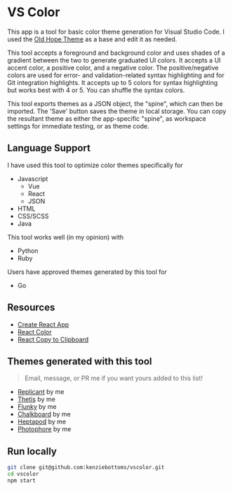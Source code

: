 # VS Color

This app is a tool for basic color theme generation for Visual Studio Code. I used the [Old Hope Theme](https://marketplace.visualstudio.com/items?itemName=dustinsanders.an-old-hope-theme-vscode) as a base and edit it as needed.

This tool accepts a foreground and background color and uses shades of a gradient between the two to generate graduated UI colors. It accepts a UI accent color, a positive color, and a negative color. The positive/negative colors are used for error- and validation-related syntax highlighting and for Git integration highlights. It accepts up to 5 colors for syntax highlighting but works best with 4 or 5. You can shuffle the syntax colors.

This tool exports themes as a JSON object, the "spine", which can then be imported. The 'Save' button saves the theme in local storage. You can copy the resultant theme as either the app-specific "spine", as workspace settings for immediate testing, or as theme code.

## Language Support

I have used this tool to optimize color themes specifically for
- Javascript
  - Vue
  - React
  - JSON
- HTML
- CSS/SCSS
- Java

This tool works well (in my opinion) with
- Python
- Ruby

Users have approved themes generated by this tool for
- Go

## Resources
- [Create React App](https://github.com/facebookincubator/create-react-app)
- [React Color](http://casesandberg.github.io/react-color/)
- [React Copy to Clipboard](https://github.com/nkbt/react-copy-to-clipboard)

## Themes generated with this tool

> Email, message, or PR me if you want yours added to this list!

- [Replicant](https://marketplace.visualstudio.com/items?itemName=kenziebottoms.replicant) by me
- [Thetis](https://marketplace.visualstudio.com/items?itemName=kenziebottoms.thetis) by me
- [Flunky](https://marketplace.visualstudio.com/items?itemName=kenziebottoms.flunky) by me
- [Chalkboard](https://marketplace.visualstudio.com/items?itemName=kenziebottoms.chalkboard) by me
- [Heptapod](https://marketplace.visualstudio.com/items?itemName=kenziebottoms.heptapod) by me
- [Photophore](https://marketplace.visualstudio.com/items?itemName=kenziebottoms.photophore) by me

## Run locally

```bash
git clone git@github.com:kenziebottoms/vscolor.git
cd vscolor
npm start
```